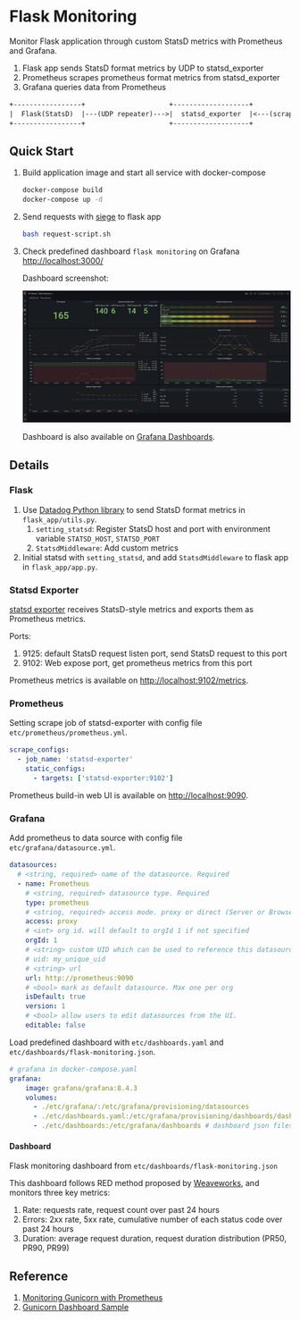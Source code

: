 # Flask Monitoring

Monitor Flask application through custom StatsD metrics with Prometheus and Grafana.

1. Flask app sends StatsD format metrics by UDP to statsd_exporter
2. Prometheus scrapes prometheus format metrics from statsd_exporter 
3. Grafana queries data from Prometheus

```txt
+-----------------+                     +-------------------+                        +--------------+               +-----------+
|  Flask(StatsD)  |---(UDP repeater)--->|  statsd_exporter  |<---(scrape /metrics)---|  Prometheus  | <---(query)---|  Grafana  |
+-----------------+                     +-------------------+                        +--------------+               +-----------+
```

## Quick Start

1. Build application image and start all service with docker-compose

   ```bash
   docker-compose build
   docker-compose up -d
   ```

2. Send requests with [siege](https://linux.die.net/man/1/siege) to flask app

   ```bash
   bash request-script.sh
   ```

3. Check predefined dashboard ```flask monitoring``` on Grafana [http://localhost:3000/](http://localhost:3000/)

   Dashboard screenshot:

   ![Flask Monitoring Dashboard](./dashboard.png)

   Dashboard is also available on [Grafana Dashboards](https://grafana.com/grafana/dashboards/16111).


## Details

### Flask

1. Use [Datadog Python library](https://github.com/DataDog/datadogpy) to send StatsD format metrics in ```flask_app/utils.py```.
   1. ```setting_statsd```: Register StatsD host and port with environment variable ```STATSD_HOST```, ```STATSD_PORT```
   2. ```StatsdMiddleware```: Add custom metrics
2. Initial statsd with ```setting_statsd```, and add ```StatsdMiddleware``` to flask app in ```flask_app/app.py```.

### Statsd Exporter

[statsd exporter](https://github.com/prometheus/statsd_exporter) receives StatsD-style metrics and exports them as Prometheus metrics.

Ports:

1. 9125: default StatsD request listen port, send StatsD request to this port
2. 9102: Web expose port, get prometheus metrics from this port

Prometheus metrics is available on [http://localhost:9102/metrics](http://localhost:9102/metrics).

### Prometheus

Setting scrape job of statsd-exporter with config file ```etc/prometheus/prometheus.yml```.

```yaml
scrape_configs:
  - job_name: 'statsd-exporter'
    static_configs:
      - targets: ['statsd-exporter:9102']
```

Prometheus build-in web UI is available on [http://localhost:9090](http://localhost:9090).

### Grafana

Add prometheus to data source with config file ```etc/grafana/datasource.yml```.

```yml
datasources:
  # <string, required> name of the datasource. Required
  - name: Prometheus
    # <string, required> datasource type. Required
    type: prometheus
    # <string, required> access mode. proxy or direct (Server or Browser in the UI). Required
    access: proxy
    # <int> org id. will default to orgId 1 if not specified
    orgId: 1
    # <string> custom UID which can be used to reference this datasource in other parts of the configuration, if not specified will be generated automatically
    # uid: my_unique_uid
    # <string> url
    url: http://prometheus:9090
    # <bool> mark as default datasource. Max one per org
    isDefault: true
    version: 1
    # <bool> allow users to edit datasources from the UI.
    editable: false
```

Load predefined dashboard with ```etc/dashboards.yaml``` and ```etc/dashboards/flask-monitoring.json```.

```yaml
# grafana in docker-compose.yaml
grafana:
    image: grafana/grafana:8.4.3
    volumes:
      - ./etc/grafana/:/etc/grafana/provisioning/datasources
      - ./etc/dashboards.yaml:/etc/grafana/provisioning/dashboards/dashboards.yaml # dashboard setting
      - ./etc/dashboards:/etc/grafana/dashboards # dashboard json files directory
```

#### Dashboard

Flask monitoring dashboard from ```etc/dashboards/flask-monitoring.json```

This dashboard follows RED method proposed by [Weaveworks](https://www.weave.works/blog/the-red-method-key-metrics-for-microservices-architecture/), and monitors three key metrics:

1. Rate: requests rate, request count over past 24 hours
2. Errors: 2xx rate, 5xx rate, cumulative number of each status code over past 24 hours
3. Duration: average request duration, request duration distribution (PR50, PR90, PR99)

## Reference

1. [Monitoring Gunicorn with Prometheus](https://medium.com/@damianmyerscough/monitoring-gunicorn-with-prometheus-789954150069)
2. [Gunicorn Dashboard Sample](https://gist.github.com/dmyerscough/59896aa752ba48794d2aef4c7a0fdd6e)
